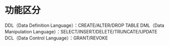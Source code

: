 # 功能区分
DDL（Data Definition Language）：CREATE/ALTER/DROP TABLE 
DML（Data Manipulation Language）：SELECT/INSERT/DELETE/TRUNCATE/UPDATE 
DCL（Data Control Language）：GRANT/REVOKE

